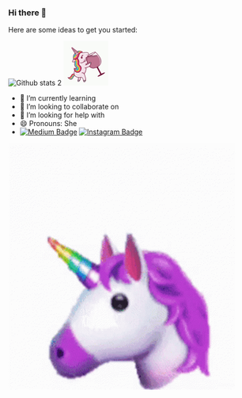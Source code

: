 ### Hi there 👋



Here are some ideas to get you started:


![Github stats 2](https://github-readme-stats.vercel.app/api?username=gokceenazdeniz&show_icons=true&theme=radical)
<img src="animated-unicorn.gif" width="auto">
- 🌱 I’m currently learning 
- 👯 I’m looking to collaborate on 
- 🤔 I’m looking for help with 
- 😄 Pronouns: She
- [![Medium Badge](https://img.shields.io/badge/-Medium-757575?style=flat-quare&labelColor=757575&logo=Medium&logoColor=white&link=link)](https://medium.com/@gokceenazdeniz) [![Instagram Badge](https://img.shields.io/badge/-Instagram-C13584?style=flat-quare&labelColor=C13584&logo=instagram&logoColor=white&link=link)](https://www.instagram.com/gokceenazdeniz/)
 <img src="askinsan.gif" width="auto">
